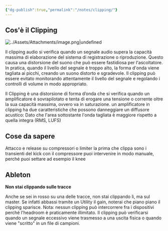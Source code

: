 ```yaml
---
{"dg-publish":true,"permalink":"/notes/clipping/"}
---
```



## Cos'è il Clipping

![../Assets/Attachments/image.png|undefined](/img/user/Assets/Attachments/image.png)

Il clipping audio si verifica quando un segnale audio supera la capacità massima di elaborazione del sistema di registrazione o riproduzione. Questo causa una distorsione del suono che può essere fastidiosa per l'ascoltatore. In pratica, quando il livello del segnale è troppo alto, la forma d'onda viene tagliata ai picchi, creando un suono distorto e sgradevole. Il clipping può essere evitato monitorando attentamente il livello del segnale e regolando i controlli di volume in modo appropriato.

Il Clipping è una distorsione di forma d’onda che si verifica quando un amplificatore è sovrapilotato e tenta di erogare una tensione o corrente oltre la sua capacità massima, ovvero va in saturazione. un amplificatore in clipping ha due caratteristiche che possono danneggiare un diffusore acustico: Dato che l'area sottostante l'onda tagliata è maggiore rispetto a quella integra (RMS, LUFS)


## Cose da sapere

Attacco e release su compressori o limiter la prima che clippa sono i transienti del kick con il compressore puoi intervenire in modo manuale, perché puoi settare ad esempio il knee


## Ableton

**Non stai clippando sulle tracce**

Anche se sei in rosso su una delle tracce, non stai clippando lì, ma sul master. Se infatti abbassi tramite un Utility il gain, noterai che piano piano il clipping sparisce.
Nota: nessun clipping può intercorrere fra i dispositivi perché l'headroom è praticamente illimitato. Il clipping può verificarsi quando un segnale eccessivo viene trasmesso a una uscita fisica o quando viene "scritto" in un file di campioni.
